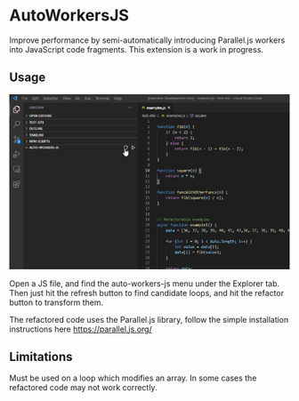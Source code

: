 # AutoWorkersJS
Improve performance by semi-automatically introducing Parallel.js workers into JavaScript code fragments.
This extension is a work in progress.

## Usage
![Refactor demo](AutoWorkersJS/demo.gif)

Open a JS file, and find the auto-workers-js menu under the Explorer tab. Then just hit the refresh button to find candidate loops, and hit the refactor button to transform them.

The refactored code uses the Parallel.js library, follow the simple installation instructions here https://parallel.js.org/


## Limitations
Must be used on a loop which modifies an array.
In some cases the refactored code may not work correctly.
